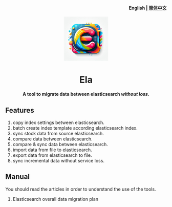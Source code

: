 <h4 align="right"><strong>English</strong> | <a href="https://github.com/CharellKing/ela/blob/master/README_CN.md">简体中文</a></h4>
<p align="center">
    <img src=./logo.png width=138/>
</p>
<h1 align="center">Ela</h1>
<p align="center"><strong>A tool to migrate data between elasticsearch <em>without loss</em>.</strong></p>


## Features
1. copy index settings between elasticsearch.
2. batch create index template according elasticsearch index.
3. sync stock data from source elasticsearch.
4. compare data between elasticsearch.
5. compare & sync data between elasticsearch.
6. import data from file to elasticsearch.
7. export data from elasticsearch to file.
8. sync incremental data without service loss.

## Manual

You should read the articles in order to understand the use of the tools.

1. Elasticsearch overall data migration plan


